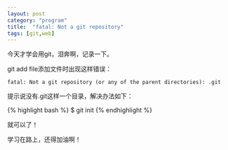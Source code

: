 ```yaml
---
layout: post
category: "program"
title:  "fatal: Not a git repository"
tags: [git,web]
---
```


今天才学会用git，泪奔啊，记录一下。

git add file添加文件时出现这样错误：  

    fatal: Not a git repository (or any of the parent directories): .git

提示说没有.git这样一个目录，解决办法如下：
<!-- more --> 

{% highlight bash %}
$ git init
{% endhighlight %}

就可以了！

学习在路上，还得加油啊！
